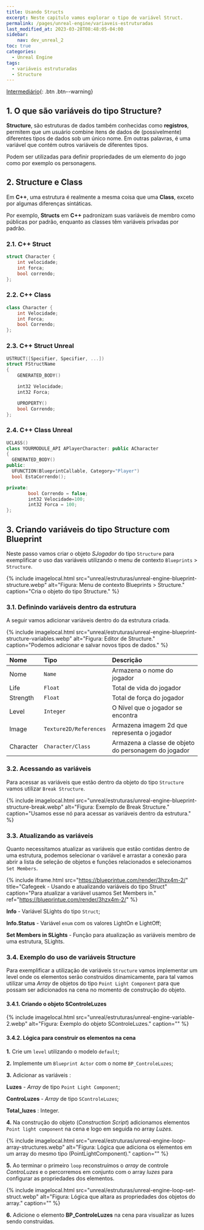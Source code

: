 ```yaml
---
title: Usando Structs
excerpt: Neste capitulo vamos explorar o tipo de variável Struct.  
permalink: /pages/unreal-engine/variaveis-estruturadas
last_modified_at: 2023-03-28T08:48:05-04:00
sidebar:
    nav: dev_unreal_2
toc: true  
categories:
  - Unreal Engine
tags:
  - variáveis estruturadas
  - Structure
---
```


[Intermediário](/collection-archive/){: .btn .btn--warning}

## 1. O que são variáveis do tipo Structure?

**Structure**, são estruturas de dados também conhecidas como **registros**, permitem que um usuário combine itens de dados de (possivelmente) diferentes tipos de dados sob um único nome. Em outras palavras, é uma variável que contém outros variáveis de diferentes tipos.  

Podem ser utilizadas para definir propriedades de um elemento do jogo como por exemplo os personagens.

## 2. Structure e Class

Em **C++**, uma estrutura é realmente a mesma coisa que uma **Class**, exceto por algumas diferenças sintáticas.  

Por exemplo, **Structs** em **C++** padronizam suas variáveis de membro como públicas por padrão, enquanto as classes têm variáveis privadas por padrão.

### 2.1. C++ Struct

```cpp
struct Character {
    int velocidade;
    int forca;
    bool correndo;
};
```

### 2.2. C++ Class

```cpp
class Character {
    int Velocidade;
    int Forca;
    bool Correndo;
};
```

### 2.3. C++ Struct Unreal

```cpp
USTRUCT([Specifier, Specifier, ...])
struct FStructName
{
    GENERATED_BODY()

    int32 Velocidade;
    int32 Forca;

    UPROPERTY()
    bool Correndo;
};
```

### 2.4. C++ Class Unreal

```cpp
UCLASS()
class YOURMODULE_API APlayerCharacter: public ACharacter
{
  GENERATED_BODY()
public:
  UFUNCTION(BlueprintCallable, Category="Player")
  bool EstaCorrendo();

private:
        bool Correndo = false;
        int32 Velocidade=100;
        int32 Forca = 100;
};
```

## 3. Criando variáveis do tipo Structure com Blueprint

Neste passo vamos criar o objeto *SJogador* do tipo `Structure` para exemplificar o uso das variáveis utilizando o menu de contexto `Blueprints` > `Structure`.

{% include imagelocal.html
    src="unreal/estruturas/unreal-engine-blueprint-structure.webp"
    alt="Figura: Menu de contexto Blueprints > Structure."
    caption="Cria o objeto do tipo Structure."
%}

### 3.1. Definindo variáveis dentro da estrutura

A seguir vamos adicionar variáveis dentro do da estrutura criada.

{% include imagelocal.html
    src="unreal/estruturas/unreal-engine-blueprint-structure-variables.webp"
    alt="Figura: Editor de Structure."
    caption="Podemos adicionar e salvar novos tipos de dados."
%}

| Nome      | Tipo                   | Descrição                                            |
| :-------- | :--------------------- | :--------------------------------------------------- |
| Nome      | `Name`                 | Armazena o nome do jogador                           |
| Life      | `Float`                | Total de vida do jogador                             |
| Strength  | `Float`                | Total de força do jogador                            |
| Level     | `Integer`              | O Nível que o jogador se encontra                    |
| Image     | `Texture2D/References` | Armazena imagem 2d que representa o jogador          |
| Character | `Character/Class`      | Armazena a classe de objeto do personagem do jogador |

### 3.2. Acessando as variáveis

Para acessar as variáveis que estão dentro da objeto do tipo `Structure` vamos utilizar `Break Structure`.  

{% include imagelocal.html
    src="unreal/estruturas/unreal-engine-blueprint-structure-break.webp"
    alt="Figura: Exemplo de Break Structure."
    caption="Usamos esse nó para acessar as variáveis dentro da estrutura."
%}

### 3.3. Atualizando as variáveis

Quanto necessitamos atualizar as variáveis que estão contidas dentro de uma estrutura, podemos selecionar o variável e arrastar a conexão para abrir a lista de seleção de objetos e funções relacionados e selecionamos `Set Members`.

{% include iframe.html
    src="https://blueprintue.com/render/3hzx4m-2/"
    title="Cafegeek - Usando e atualizando variáveis do tipo Struct"
    caption="Para atualizar a variável usamos Set Members in."
    ref="https://blueprintue.com/render/3hzx4m-2/"
%}

**Info** - Variável SLights do tipo `Struct`;

**Info.Status** - Variável `enum` com os valores LightOn e LightOff;

**Set Members in SLights** - Função para atualização as variáveis membro de uma estrutura, SLights.

### 3.4. Exemplo do uso de variáveis Structure

Para exemplificar a utilização de variáveis `Structure` vamos implementar um level onde os elementos serão construídos dinamicamente, para tal vamos utilizar uma *Array* de objetos do tipo `Point Light Component` para que possam ser adicionados na cena no momento de construção do objeto.

#### 3.4.1. Criando o objeto SControleLuzes

{% include imagelocal.html
    src="unreal/estruturas/unreal-engine-variable-2.webp"
    alt="Figura: Exemplo do objeto SControleLuzes."
    caption=""
%}

#### 3.4.2. Lógica para construir os elementos na cena

**1.** Crie um `level` utilizando o modelo `default`;

**2.** Implemente um `Blueprint Actor` com o nome `BP_ControleLuzes`;

**3.** Adicionar as variáveis :

**Luzes** - *Array* de tipo `Point Light Component`;

**ControLuzes** - *Array* de tipo `SControleLuzes`;

**Total_luzes** : Integer.

**4.** Na construção do objeto (*Construction Script*) adicionamos elementos `Point light component` na cena e logo em seguida no array *Luzes*.  

{% include imagelocal.html
    src="unreal/estruturas/unreal-engine-loop-array-structures.webp"
    alt="Figura: Lógica que adiciona os elementos em um array do mesmo tipo (PointLightComponent)."
    caption=""
%}

**5.** Ao terminar o primeiro `loop` reconstruímos o *array* de controle *ControLuzes* e o percorremos em conjunto com o array *luzes* para configurar as propriedades dos elementos.  

{% include imagelocal.html
    src="unreal/estruturas/unreal-engine-loop-set-struct.webp"
    alt="Figura: Lógica que altara as propriedades dos objetos do array."
    caption=""
%}

**6.** Adicione o elemento **BP_ControleLuzes** na cena para visualizar as luzes sendo construídas.
